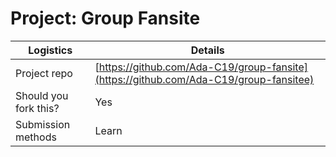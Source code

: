 # Project: Group Fansite

| Logistics                  | Details                                      |
| -------------------------- | ----------------------------------------     |
| Project repo        | [https://github.com/Ada-C19/group-fansite](https://github.com/Ada-C19/group-fansitee) |
| Should you fork this?      | Yes                                          |
| Submission methods         | Learn                                        |
